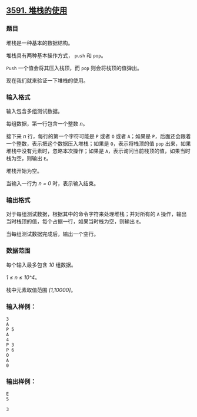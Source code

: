 ## [3591. 堆栈的使用](https://www.acwing.com/problem/content/3594/)

### 题目

堆栈是一种基本的数据结构。

堆栈具有两种基本操作方式， `push` 和 `pop`。

`Push` 一个值会将其压入栈顶，而 `pop` 则会将栈顶的值弹出。

现在我们就来验证一下堆栈的使用。

### 输入格式

输入包含多组测试数据。

每组数据，第一行包含一个整数 *n*。

接下来 *n* 行，每行的第一个字符可能是 `P` 或者 `O` 或者 `A`；如果是 `P`，后面还会跟着一个整数，表示把这个数据压入堆栈；如果是 `O`，表示将栈顶的值 `pop` 出来，如果堆栈中没有元素时，忽略本次操作；如果是 `A`，表示询问当前栈顶的值，如果当时栈为空，则输出 `E`。

堆栈开始为空。

当输入一行为 *n = 0* 时，表示输入结束。

### 输出格式

对于每组测试数据，根据其中的命令字符来处理堆栈；并对所有的 `A` 操作，输出当时栈顶的值，每个占据一行，如果当时栈为空，则输出 `E`。

当每组测试数据完成后，输出一个空行。

### 数据范围

每个输入最多包含 *10* 组数据。

*1 ≤ n ≤ 10^4*。

栈中元素取值范围 *[1,10000]*。

### 输入样例：

```
3
A
P 5
A
4
P 3
P 6
O
A
0
```

### 输出样例：

```
E
5

3
```
